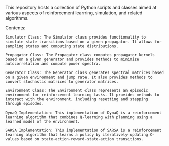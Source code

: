 This repository hosts a collection of Python scripts and classes aimed at various aspects of reinforcement learning, simulation, and related algorithms. 

Contents:

    Simulator Class: The Simulator class provides functionality to simulate state transitions based on a given propagator. It allows for sampling states and computing state distributions.

    Propagator Class: The Propagator class computes propagator kernels based on a given generator and provides methods to minimize autocorrelation and compute power spectra.

    Generator Class: The Generator class generates spectral matrices based on a given environment and jump rate. It also provides methods to convert stochastic matrices to generator matrices.

    Environment Class: The Environment class represents an episodic environment for reinforcement learning tasks. It provides methods to interact with the environment, including resetting and stepping through episodes.

    DynaQ Implementation: This implementation of DynaQ is a reinforcement learning algorithm that combines Q-learning with planning using a learned model of the environment.

    SARSA Implementation: This implementation of SARSA is a reinforcement learning algorithm that learns a policy by iteratively updating Q-values based on state-action-reward-state-action transitions.
